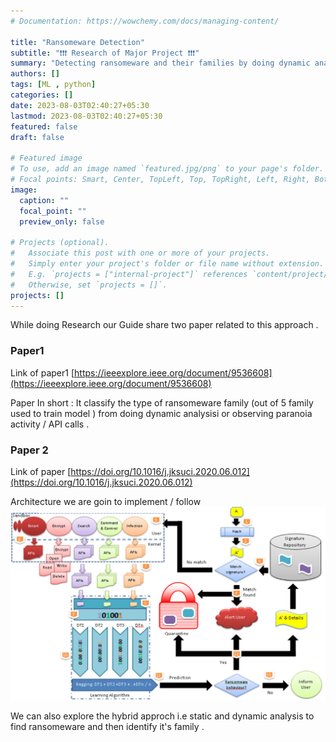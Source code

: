 ```yaml
---
# Documentation: https://wowchemy.com/docs/managing-content/

title: "Ransomeware Detection"
subtitle: "❗❗❗ Research of Major Project ❗❗❗"
summary: "Detecting ransomeware and their families by doing dynamic analyisis & observing paranoia activity . "
authors: []
tags: [ML , python]
categories: []
date: 2023-08-03T02:40:27+05:30
lastmod: 2023-08-03T02:40:27+05:30
featured: false
draft: false

# Featured image
# To use, add an image named `featured.jpg/png` to your page's folder.
# Focal points: Smart, Center, TopLeft, Top, TopRight, Left, Right, BottomLeft, Bottom, BottomRight.
image:
  caption: ""
  focal_point: ""
  preview_only: false

# Projects (optional).
#   Associate this post with one or more of your projects.
#   Simply enter your project's folder or file name without extension.
#   E.g. `projects = ["internal-project"]` references `content/project/deep-learning/index.md`.
#   Otherwise, set `projects = []`.
projects: []
---
```

While doing Research our Guide share two paper related to this approach . 

### Paper1 
Link of paper1 [https://ieeexplore.ieee.org/document/9536608](https://ieeexplore.ieee.org/document/9536608)

Paper In short : It classify the type of ransomeware family (out of 5 family used to train model ) from doing dynamic analysisi or observing paranoia activity / API calls . 

### Paper 2
Link of paper [https://doi.org/10.1016/j.jksuci.2020.06.012](https://doi.org/10.1016/j.jksuci.2020.06.012)

Architecture we are goin to implement / follow 
![](Archi.png)

We can also explore the hybrid approch i.e static and dynamic analysis to find ransomeware and then identify it's family . 